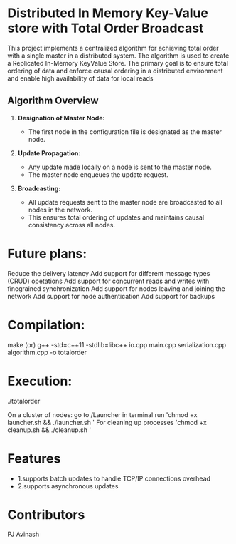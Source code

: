 # Distributed In Memory Key-Value store with Total Order Broadcast

This project implements a centralized algorithm for achieving total order with a single master in a distributed system. The algorithm is used to create a Replicated In-Memory KeyValue Store. The primary goal is to ensure total ordering of data and enforce causal ordering in a distributed environment and enable high availability of data for local reads

## Algorithm Overview

1. **Designation of Master Node:**
   - The first node in the configuration file is designated as the master node.

2. **Update Propagation:**
   - Any update made locally on a node is sent to the master node.
   - The master node enqueues the update request.

3. **Broadcasting:**
   - All update requests sent to the master node are broadcasted to all nodes in the network.
   - This ensures total ordering of updates and maintains causal consistency across all nodes.


# Future plans:
Reduce the delivery latency
Add support for different message types (CRUD) opetations
Add support for concurrent reads and writes with finegrained synchronization
Add support for nodes leaving and joining the network
Add support for node authentication
Add support for backups 

# Compilation:
make 
(or) g++ -std=c++11 -stdlib=libc++ io.cpp main.cpp serialization.cpp algorithm.cpp -o totalorder

# Execution:
./totalorder <ConfigurationPath> <Numer of keys>

On a cluster of nodes:
go to /Launcher in terminal run 'chmod +x launcher.sh && ./launcher.sh <ConfigurationPath> <Numer of keys> ' For cleaning up processes 'chmod +x cleanup.sh && ./cleanup.sh <ConfigurationPath>'

# Features
- 1.supports batch updates to handle TCP/IP connections overhead
- 2.supports asynchronous updates

# Contributors
PJ Avinash









